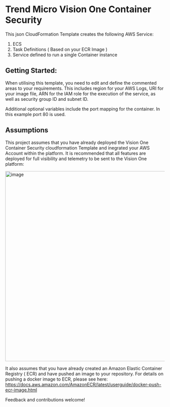 # Trend Micro Vision One Container Security 

This json CloudFormation Template creates the following AWS Service:

1. ECS 
2. Task Definitions ( Based on your ECR Image )
3. Service defined to run a single Container instance

## Getting Started:

When utilising this template, you need to edit and define the commented areas to your requirements. This includes region for your AWS Logs, URI for your image file, ARN for the IAM role for the execution of the service, as well as security group ID and subnet ID.

Additional optional variables include the port mapping for the container. In this example port 80 is used.

## Assumptions

This project assumes that you have already deployed the Vision One Container Security cloudformation Template and inegrated your AWS Account within the platform. It is recommended that all features are deployed for full visibility and telemetry to be sent to the Vision One platform:

<img width="600" alt="image" src="https://github.com/robinp77/tm-v1-containersecurity/assets/63721250/66bc9435-b5dc-435f-8f3b-59f16584b37a">


It also assumes that you have already created an Amazon Elastic Container Registry ( ECR) and have pushed an image to your repository. For details on pushing a docker image to ECR, please see here: https://docs.aws.amazon.com/AmazonECR/latest/userguide/docker-push-ecr-image.html


Feedback and contributions welcome!

